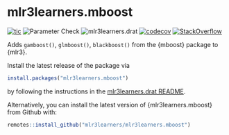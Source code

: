 # mlr3learners.mboost

<!-- badges: start -->
[![tic](https://github.com/mlr3learners/mlr3learners.mboost/workflows/tic/badge.svg?branch=master)](https://github.com/mlr3learners/mlr3learners.mboost/actions)
![Parameter Check](https://github.com/mlr3learners/mlr3learners.mboost/workflows/Parameter%20Check/badge.svg?branch=master)
![mlr3learners.drat](https://github.com/mlr3learners/mlr3learners.mboost/workflows/mlr3learners.drat/badge.svg?branch=master)
[![codecov](https://codecov.io/gh/mlr3learners/mlr3learners.mboost/branch/master/graph/badge.svg)](https://codecov.io/gh/mlr3learners/mlr3learners.mboost)
[![StackOverflow](https://img.shields.io/badge/stackoverflow-mlr3-orange.svg)](https://stackoverflow.com/questions/tagged/mlr3)
<!-- badges: end -->

Adds `gamboost()`, `glmboost()`, `blackboost()` from the {mboost} package to {mlr3}.

Install the latest release of the package via

```r
install.packages("mlr3learners.mboost")
```

by following the instructions in the [mlr3learners.drat README](https://github.com/mlr3learners/mlr3learners.drat).

Alternatively, you can install the latest version of {mlr3learners.mboost} from Github with:

```r
remotes::install_github("mlr3learners/mlr3learners.mboost")
```
